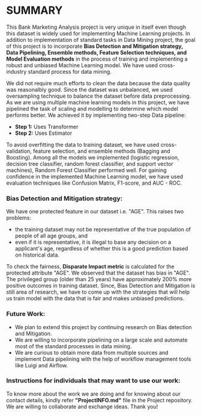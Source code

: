 # SUMMARY
This Bank Marketing Analysis project is very unique in itself even though this dataset is widely used for implementing Machine Learning projects. In addition to implementation of standard tasks in Data Mining project, the goal of this project is to incorporate **Bias Detection and Mitigation strategy, Data Pipelining, Ensemble methods, Feature Selection techniques, and Model Evaluation methods** in the process of training and implementing a robust and unbiased Machine Learning model. We have used cross-industry standard process for data mining.

We did not require much efforts to clean the data because the data quality was reasonalbly good. Since the dataset was unbalanced, we used oversampling technique to balance the dataset before data preprocessing. As we are using multiple machine learning models in this project, we have pipelined the task of scaling and modelling to determine which model performs better. We achieved it by implementing two-step Data pipeline:
- **Step 1:** Uses Transformer
- **Step 2:** Uses Estimator

To avoid overfitting the data to training dataset, we have used cross-validation, feature selection, and ensemble methods (Bagging and Boosting). Among all the models we implemented (logistic regression, decision tree classifier, random forest classifier, and support vector machines), Random Forest Classifier performed well. For gaining confidence in the implemented Machine Learning model, we have used evaluation techniques like Confusion Matrix, F1-score, and AUC - ROC.

### Bias Detection and Mitigation strategy:
We have one protected feature in our dataset i.e. "AGE". This raises two problems: 
- the training dataset may not be representative of the true population of people of all age groups, and 
- even if it is representative, it is illegal to base any decision on a applicant's age, regardless of whether this is a good prediction based on historical data. 

To check the fairness, **Disparate Impact metric** is calculated for the protected attribute "AGE". We observed that the dataset has bias in "AGE". The privileged group (older than 25 years) have approximately 200% more positive outcomes in training dataset.
Since, Bias Detection and Mitigation is still area of research, we have to come up with the strategies that will help us train model with the data that is fair and makes unbiased predictions.

### Future Work:
- We plan to extend this project by continuing research on Bias detection and Mitigation.
- We are willing to incorporate pipelining on a large scale and automate most of the standard processes in data mining.
- We are curious to obtain more data from multiple sources and implement Data pipelining with the help of workflow management tools like Luigi and Airflow.

### Instructions for individuals that may want to use our work:
To know more about the work we are doing and for knowing about our contact details, kindly refer **"ProjectINFO.md"** file in the Project repository. We are willing to collaborate and exchange ideas. Thank you!

